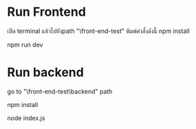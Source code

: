 # Run Frontend
เปิด terminal แล้วไปยังpath "\front-end-test" 
พิมพ์คำสั่งดังนี้
npm install

npm run dev

# Run backend
go to "\front-end-test\backend" path

npm install

node index.js


